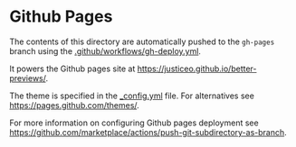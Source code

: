 # Github Pages

The contents of this directory are automatically pushed to the `gh-pages` branch using the [.github/workflows/gh-deploy.yml](../.github/workflows/gh-deploy.yml).


It powers the Github pages site at https://justiceo.github.io/better-previews/.

The theme is specified in the [_config.yml](_config.yml) file. For alternatives see https://pages.github.com/themes/.

For more information on configuring Github pages deployment see https://github.com/marketplace/actions/push-git-subdirectory-as-branch.

